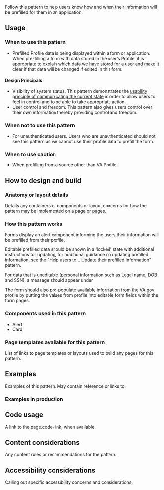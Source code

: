 
Follow this pattern to help users know how and when their information will be prefilled for them in an application. 

## Usage

### When to use this pattern

- Prefilled Profile data is being displayed within a form or application. When pre-filling a form with data stored in the user’s Profile, it is appropriate to explain which data we have stored for a user and make it clear if that data will be changed if edited in this form.

#### Design Principals
- Visibility of system status. This pattern demonstrates the [usability principle of communicating the current state](https://www.nngroup.com/articles/visibility-system-status/) in order to allow users to feel in control and to be able to take appropriate action.
- User control and freedom. This pattern also gives users control over their own information thereby providing control and freedom.

### When not to use this pattern

- For unauthenticated users. Users who are unauthenticated should not see this pattern as we cannot use their profile data to prefill the form.

### When to use caution

- When prefilling from a source other than VA Profile.

## How to design and build

### Anatomy or layout details

Details any containers of components or layout concerns for how the pattern may be implemented on a page or pages.

### How this pattern works

Forms display an alert component informing the users their information will be prefilled from their profile. 

Editable prefilled data should be shown in a 'locked' state with additional instructions for updating, for additional guidance on updating prefilled information, see the "Help users to... Update their prefilled information" pattern. 

For data that is uneditable (personal information such as Legal name, DOB and SSN), a message should appear under

The form should also pre-populate available information from the VA.gov profile by putting the values from profile into editable form fields within the form pages.



### Components used in this pattern

- Alert
- Card


### Page templates available for this pattern

List of links to page templates or layouts used to build any pages for this pattern.

## Examples
 
Examples of this pattern. May contain reference or links to:

### Examples in production

## Code usage

A link to the page.code-link, when available.

## Content considerations

Any content rules or recommendations for the pattern.

## Accessibility considerations

Calling out specific accessibility concerns and considerations.

